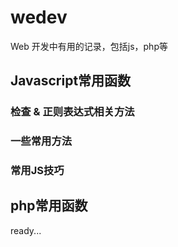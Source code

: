 # wedev
Web 开发中有用的记录，包括js，php等

## Javascript常用函数
### 检查 & 正则表达式相关方法
### 一些常用方法

### 常用JS技巧

## php常用函数
ready...
